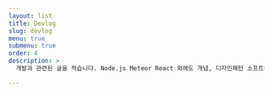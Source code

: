 ```yaml
---
layout: list
title: Devlog
slug: devlog
menu: true
submenu: true
order: 4
description: >
  개발과 관련된 글을 적습니다. Node.js Meteor React 외에도 개념, 디자인패턴 소프트웨어 공학적인 부분들을 다룹니다.

---
```

